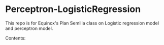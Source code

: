 # Perceptron-LogisticRegression

This repo is for Equinox's Plan Semilla class on Logistic regression model and perceptron model.

Contents:
